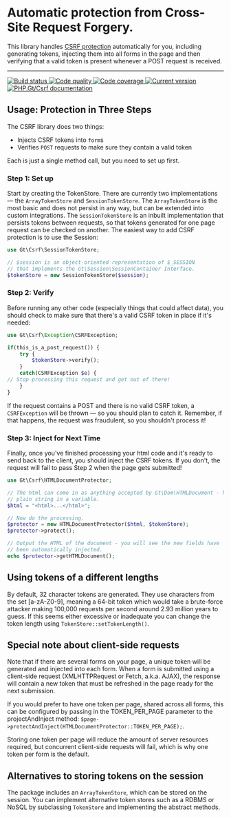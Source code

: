 Automatic protection from Cross-Site Request Forgery.
=====================================================

This library handles [CSRF protection](https://www.owasp.org/index.php/Cross-Site_Request_Forgery_(CSRF)) automatically for you, including generating tokens, injecting them into all forms in the page and then verifying that a valid token is present whenever a POST request is received.

***

<a href="https://github.com/PhpGt/Csrf/actions" target="_blank">
    <img src="https://badge.status.php.gt/csrf-build.svg" alt="Build status" />
</a>
<a href="https://scrutinizer-ci.com/g/PhpGt/Csrf" target="_blank">
    <img src="https://badge.status.php.gt/csrf-quality.svg" alt="Code quality" />
</a>
<a href="https://scrutinizer-ci.com/g/PhpGt/Csrf" target="_blank">
    <img src="https://badge.status.php.gt/csrf-coverage.svg" alt="Code coverage" />
</a>
<a href="https://packagist.org/packages/PhpGt/Csrf" target="_blank">
    <img src="https://badge.status.php.gt/csrf-version.svg" alt="Current version" />
</a>
<a href="http://www.php.gt/csrf" target="_blank">
	<img src="https://badge.status.php.gt/csrf-docs.svg" alt="PHP.Gt/Csrf documentation" />
</a>

Usage: Protection in Three Steps
--------------------------------

The CSRF library does two things:

  * Injects CSRF tokens into `form`s
  * Verifies `POST` requests to make sure they contain a valid token

Each is just a single method call, but you need to set up first.

### Step 1: Set up

Start by creating the TokenStore. There are currently two implementations — the `ArrayTokenStore` and `SessionTokenStore`.  The `ArrayTokenStore` is the most basic and does not persist in any way, but can be extended into custom integrations. The `SessionTokenStore` is an inbuilt implementation that persists tokens between requests, so that tokens generated for one page request can be checked on another. The easiest way to add CSRF protection is to use the Session:

```php
use Gt\Csrf\SessionTokenStore;

// $session is an object-oriented representation of $_SESSION
// that implements the Gt\Session\SessionContainer Interface.
$tokenStore = new SessionTokenStore($session);
```

### Step 2: Verify

Before running any other code (especially things that could affect data), you should check to make sure that there's a valid CSRF token in place if it's needed:

```php
use Gt\Csrf\Exception\CSRFException;

if(this_is_a_post_request()) {
	try {
		$tokenStore->verify();
	}
	catch(CSRFException $e) {
// Stop processing this request and get out of there!
	}
}
```

If the request contains a POST and there is no valid CSRF token, a `CSRFException` will be thrown — so you should plan to catch it.  Remember, if that happens, the request was fraudulent, so you shouldn't process it!

### Step 3: Inject for Next Time

Finally, once you've finished processing your html code and it's ready to send back to the client, you should inject the CSRF tokens. If you don't, the request will fail to pass Step 2 when the page gets submitted!

```php
use Gt\Csrf\HTMLDocumentProtector;

// The html can come in as anything accepted by Gt\Dom\HTMLDocument - here it's a
// plain string in a variable.
$html = "<html>...</html>";

// Now do the processing.
$protector = new HTMLDocumentProtector($html, $tokenStore);
$protector->protect();

// Output the HTML of the document - you will see the new fields have
// been automatically injected.
echo $protector->getHTMLDocument();
```

Using tokens of a different lengths
-----------------------------------

By default, 32 character tokens are generated. They use characters from the set [a-zA-Z0-9], meaning a 64-bit token which would take a brute-force attacker making 100,000 requests per second around 2.93 million years to guess. If this seems either excessive or inadequate you can change the token length using `TokenStore::setTokenLength()`.

Special note about client-side requests
---------------------------------------

Note that if there are several forms on your page, a unique token will be generated and injected into each form. When a form is submitted using a client-side request (XMLHTTPRequest or Fetch, a.k.a. AJAX), the response will contain a new token that must be refreshed in the page ready for the next submission.

If you would prefer to have one token per page, shared across all forms, this can be configured by passing in the TOKEN_PER_PAGE parameter to the projectAndInject method: `$page->protectAndInject(HTMLDocumentProtector::TOKEN_PER_PAGE);`.

Storing one token per page will reduce the amount of server resources required, but concurrent client-side requests will fail, which is why one token per form is the default.

Alternatives to storing tokens on the session
---------------------------------------------

The package includes an `ArrayTokenStore`, which can be stored on the session. You can implement alternative token stores such as a RDBMS or NoSQL by subclassing `TokenStore` and implementing the abstract methods.
